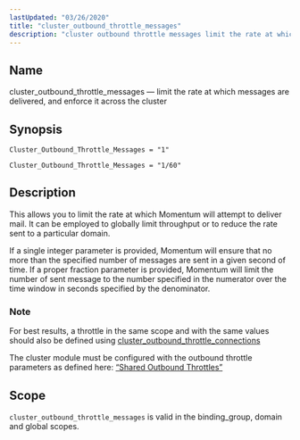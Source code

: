 ```yaml
---
lastUpdated: "03/26/2020"
title: "cluster_outbound_throttle_messages"
description: "cluster outbound throttle messages limit the rate at which messages are delivered and enforce it across the cluster Cluster Outbound Throttle Messages 1 Cluster Outbound Throttle Messages 1 60 This allows you to limit the rate at which Momentum will attempt to deliver mail It can be employed to globally..."
---
```


<a name="conf.ref.cluster_outbound_throttle_messages"></a> 
## Name

cluster_outbound_throttle_messages — limit the rate at which messages are delivered, and enforce it across the cluster

## Synopsis

`Cluster_Outbound_Throttle_Messages = "1"`

`Cluster_Outbound_Throttle_Messages = "1/60"`

<a name="idp8564688"></a> 
## Description

This allows you to limit the rate at which Momentum will attempt to deliver mail. It can be employed to globally limit throughput or to reduce the rate sent to a particular domain.

If a single integer parameter is provided, Momentum will ensure that no more than the specified number of messages are sent in a given second of time. If a proper fraction parameter is provided, Momentum will limit the number of sent message to the number specified in the numerator over the time window in seconds specified by the denominator.

### Note

For best results, a throttle in the same scope and with the same values should also be defined using [cluster_outbound_throttle_connections](/momentum/3/3-reference/3-reference-conf-ref-cluster-outbound-throttle-connections)

The cluster module must be configured with the outbound throttle parameters as defined here: [“Shared Outbound Throttles”](/momentum/3/3-reference/3-reference-cluster-config-replication#cluster.replication.outbound_throttles)

<a name="idp8569792"></a> 
## Scope

`cluster_outbound_throttle_messages` is valid in the binding_group, domain and global scopes.